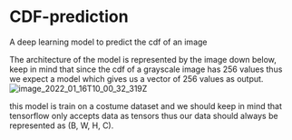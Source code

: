 # CDF-prediction
A deep learning model to predict the cdf of an image

  The architecture of the model is represented by the image down below,
  keep in mind that since the cdf of a grayscale image has 256 values thus we expect a model which gives us a vector of 256 values as output.
  ![image_2022_01_16T10_00_32_319Z](https://user-images.githubusercontent.com/83129774/183244900-e07a4efd-9ca5-4941-8d97-79ec505663a8.png)

this model is train on a costume dataset and we should keep in mind that tensorflow only accepts data as tensors thus our data should always be represented as 
(B, W, H, C). 
